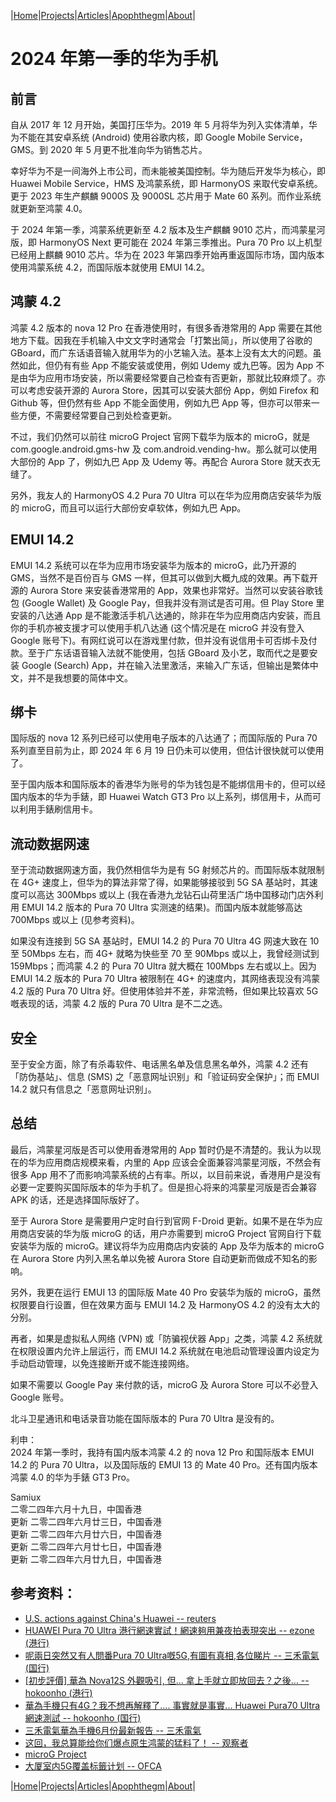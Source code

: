 |[Home](/README.md)|[Projects](/projects.md)|[Articles](/articles.md)|[Apophthegm](/apophthegm.md)|[About](/about.md)|

# 2024 年第一季的华为手机

## 前言

自从 2017 年 12 月开始，美国打压华为。2019 年 5 月将华为列入实体清单，华为不能在其安卓系统 (Android) 使用谷歌内核，即 Google Mobile Service，GMS。到 2020 年 5 月更不批准向华为销售芯片。

幸好华为不是一间海外上市公司，而未能被美国控制。华为随后开发华为核心，即 Huawei Mobile Service，HMS 及鸿蒙系统，即 HarmonyOS 来取代安卓系统。更于 2023 年生产麒麟 9000S 及 9000SL 芯片用于 Mate 60 系列。而作业系统就更新至鸿蒙 4.0。

于 2024 年第一季，鸿蒙系统更新至 4.2 版本及生产麒麟 9010 芯片，而鸿蒙星河版，即 HarmonyOS Next 更可能在 2024 年第三季推出。Pura 70 Pro 以上机型已经用上麒麟 9010 芯片。华为在 2023 年第四季开始再重返国际市场，国内版本使用鸿蒙系统 4.2，而国际版本就使用 EMUI 14.2。

## 鸿蒙 4.2

鸿蒙 4.2 版本的 nova 12 Pro 在香港使用时，有很多香港常用的 App 需要在其他地方下载。因我在手机输入中文文字时通常会「打繁出简」，所以使用了谷歌的 GBoard，而广东话语音输入就用华为的小艺输入法。基本上没有太大的问题。虽然如此，但仍有有些 App 不能安装或使用，例如 Udemy 或九巴等。因为 App 不是由华为应用市场安装，所以需要经常要自己检查有否更新，那就比较麻烦了。亦可以考虑安装开源的 Aurora Store，因其可以安装大部份 App，例如 Firefox 和 Github 等，但仍然有些 App 不能全面使用，例如九巴 App 等，但亦可以带来一些方便，不需要经常要自己到处检查更新。

不过，我们仍然可以前往 microG Project 官网下载华为版本的 microG，就是 com.google.android.gms-hw 及 com.android.vending-hw。那么就可以使用大部份的 App 了，例如九巴 App 及 Udemy 等。再配合 Aurora Store 就天衣无缝了。

另外，我友人的 HarmonyOS 4.2 Pura 70 Ultra 可以在华为应用商店安装华为版的 microG，而且可以运行大部份安卓软体，例如九巴 App。

## EMUI 14.2

EMUI 14.2 系统可以在华为应用市场安装华为版本的 microG，此乃开源的 GMS，当然不是百份百与 GMS 一样，但其可以做到大概九成的效果。再下载开源的 Aurora Store 来安装香港常用的 App，效果也非常好。当然可以安装谷歌钱包 (Google Wallet) 及 Google Pay，但我并没有测试是否可用。但 Play Store 里安装的八达通 App 是不能激活手机八达通的，除非在华为应用商店内安装，而且你的手机亦被支援才可以使用手机八达通 (这个情况是在 microG 并没有登入 Google 账号下)。有网红说可以在游戏里付款，但并没有说信用卡可否绑卡及付款。至于广东话语音输入法就不能使用，包括 GBoard 及小艺，取而代之是要安装 Google (Search) App，并在输入法里激活，来输入广东话，但输出是繁体中文，并不是我想要的简体中文。

## 绑卡

国际版的 nova 12 系列已经可以使用电子版本的八达通了；而国际版的 Pura 70 系列直至目前为止，即 2024 年 6 月 19 日仍未可以使用，但估计很快就可以使用了。

至于国内版本和国际版本的香港华为账号的华为钱包是不能绑信用卡的，但可以经国内版本的华为手錶，即 Huawei Watch GT3 Pro 以上系列，绑信用卡，从而可以利用手錶刷信用卡。

## 流动数据网速

至于流动数据网速方面，我仍然相信华为是有 5G 射频芯片的。而国际版本就限制在 4G+ 速度上，但华为的算法非常了得，如果能够接驳到 5G SA 基站时，其速度可以高达 300Mbps 或以上 (我在香港九龙钻石山荷里活广场中国移动门店外利用 EMUI 14.2 版本的 Pura 70 Ultra 实测速的结果)。而国内版本就能够高达 700Mbps 或以上 (见参考资料)。

如果没有连接到 5G SA 基站时，EMUI 14.2 的 Pura 70 Ultra 4G 网速大致在 10 至 50Mbps 左右，而 4G+ 就略为快些至 70 至 90Mbps 或以上，我曾经测试到 159Mbps；而鸿蒙 4.2 的 Pura 70 Ultra 就大概在 100Mbps 左右或以上。因为 EMUI 14.2 版本的 Pura 70 Ultra 被限制在 4G+ 的速度内，其网络表现没有鸿蒙 4.2 版的 Pura 70 Ultra 好。但使用体验并不差，非常流畅，但如果比较喜欢 5G 嘅表现的话，鸿蒙 4.2 版的 Pura 70 Ultra 是不二之选。

## 安全

至于安全方面，除了有杀毒软件、电话黑名单及信息黑名单外，鸿蒙 4.2 还有「防伪基站」、信息 (SMS) 之「恶意网址识别」和「验证码安全保护」；而 EMUI 14.2 就只有信息之「恶意网址识别」。

## 总结

最后，鸿蒙星河版是否可以使用香港常用的 App 暂时仍是不清楚的。我认为以现在的华为应用商店规模来看，内里的 App 应该会全面兼容鸿蒙星河版，不然会有很多 App 用不了而影响鸿蒙系统的占有率。所以，以目前来说，香港用户是没有必要一定要购买国际版本的华为手机了。但是担心将来的鸿蒙星河版是否会兼容 APK 的话，还是选择国际版好了。

至于 Aurora Store 是需要用户定时自行到官网 F-Droid 更新。如果不是在华为应用商店安装的华为版 microG 的话，用户亦需要到 microG Project 官网自行下载安装华为版的 microG。建议将华为应用商店内安装的 App 及华为版本的 microG 在 Aurora Store 内列入黑名单以免被 Aurora Store 自动更新而做成不知名的影响。

另外，我更在运行 EMUI 13 的国际版 Mate 40 Pro 安装华为版的 microG，虽然权限要自行设置，但在效果方面与 EMUI 14.2 及 HarmonyOS 4.2 的没有太大的分别。

再者，如果是虚拟私人网络 (VPN) 或「防骗视伏器 App」之类，鸿蒙 4.2 系统就在权限设置内允许上层运行，而 EMUI 14.2 系统就在电池启动管理设置内设定为手动启动管理，以免连接断开或不能连接网络。

如果不需要以 Google Pay 来付款的话，microG 及 Aurora Store 可以不必登入 Google 账号。

北斗卫星通讯和电话录音功能在国际版本的 Pura 70 Ultra 是没有的。

利申：  
2024 年第一季时，我持有国内版本鸿蒙 4.2 的 nova 12 Pro 和国际版本 EMUI 14.2 的 Pura 70 Ultra，以及国际版的 EMUI 13 的 Mate 40 Pro。还有国内版本鸿蒙 4.0 的华为手錶 GT3 Pro。

Samiux  
二零二四年六月十九日，中国香港  
更新 二零二四年六月廿三日，中国香港  
更新 二零二四年六月廿六日，中国香港  
更新 二零二四年六月廿七日，中国香港  
更新 二零二四年六月廿九日，中国香港  

## 参考资料：

- [U.S. actions against China's Huawei -- reuters](https://www.reuters.com/graphics/USA-CHINA/HUAWEI-TIMELINE/zgvomxwlgvd/)  
- [HUAWEI Pura 70 Ultra 港行網速實試！網速夠用兼夜拍表現突出 -- ezone (港行)](https://ezone.hk/article/20032878/HUAWEI-Pura-70-Ultra-%E6%B8%AF%E8%A1%8C%E7%B6%B2%E9%80%9F%E5%AF%A6%E8%A9%A6-%E5%A4%9C%E6%8B%8D%E6%94%9D%E5%8A%9B%E5%86%8D%E5%8D%87%E7%B4%9A)  
- [呢兩日突然又有人問番Pura 70 Ultra嘅5G,有圖有真相,各位睇片 -- 三禾電氣 (国行)](https://www.facebook.com/Trinityelectronic/videos/%E5%91%A2%E5%85%A9%E6%97%A5%E7%AA%81%E7%84%B6%E5%8F%88%E6%9C%89%E4%BA%BA%E5%95%8F%E7%95%AApura-70-ultra%E5%98%855g%E6%9C%89%E5%9C%96%E6%9C%89%E7%9C%9F%E7%9B%B8%E5%90%84%E4%BD%8D%E7%9D%87%E7%89%87/805934984251913/)  
- [[初步評價] 華為 Nova12S 外觀吸引, 但... 拿上手就立即放回去？之後… -- hokoonho (港行)](https://www.youtube.com/watch?v=f6rFEPZQBsw)  
- [華為手機只有4G？我不想再解釋了.... 事實就是事實... Huawei Pura70 Ultra 網速測試 -- hokoonho (国行)](https://www.youtube.com/watch?v=4BHu24esPnU)
- [三禾電氣華為手機6月份最新報告 -- 三禾電氣](https://www.youtube.com/watch?v=ga9izwT6Kbg)
- [这回，我总算能给你们爆点原生鸿蒙的猛料了！ -- 观察者](https://user.guancha.cn/main/content?id=1255079)  
- [microG Project](https://microg.org/download.html)  
- [大厦室内5G覆盖标籤计划 -- OFCA](https://www.ofca.gov.hk/sc/consumer_focus/guide/help_for_consumers/indoor5g/index.html)  

|[Home](/README.md)|[Projects](/projects.md)|[Articles](/articles.md)|[Apophthegm](/apophthegm.md)|[About](/about.md)|
